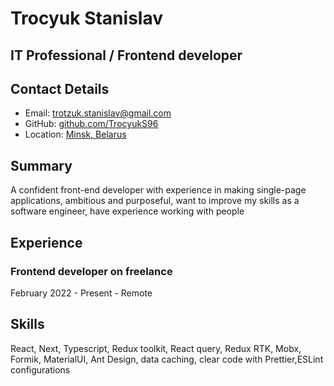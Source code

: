 # Trocyuk Stanislav

## IT Professional / Frontend developer

## Contact Details

* Email: [trotzuk.stanislav@gmail.com](mailto:trotzuk.stanislav@gmail.com)
* GitHub: [github.com/TrocyukS96](https://github.com/TrocyukS96)
* Location: [Minsk, Belarus](https://en.wikipedia.org/wiki/Minsk)

## Summary

A confident front-end developer with experience in making single-page applications, ambitious and purposeful, want to improve my skills as a software engineer, have experience working with people


## Experience

### Frontend developer on freelance

February 2022 - Present - Remote

## Skills

React, Next, Typescript, Redux toolkit, React query, Redux RTK, Mobx, Formik, MaterialUI, Ant Design, data caching, clear code with Prettier,ESLint configurations